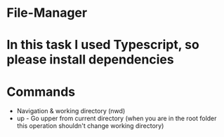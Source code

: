 # File-Manager
# In this task I used Typescript, so please install dependencies

# Commands
- Navigation & working directory (nwd)
 - up - Go upper from current directory (when you are in the root folder this operation shouldn't change working directory)
